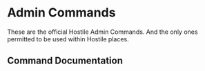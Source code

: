 <h1>Admin Commands</h1>
These are the official Hostile Admin Commands. And the only ones permitted to be used within Hostile places.

<h2>Command Documentation</h2>
